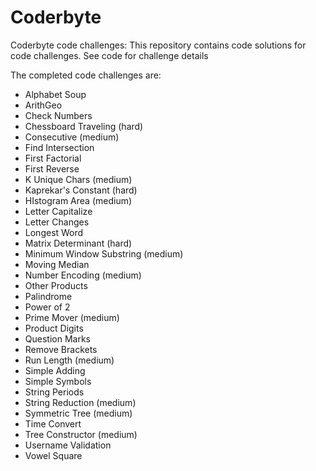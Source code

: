 # Coderbyte
Coderbyte code challenges: This repository contains code solutions for code challenges.  See code for challenge details

The completed code challenges are:
 - Alphabet Soup
 - ArithGeo
 - Check Numbers
 - Chessboard Traveling (hard)
 - Consecutive (medium)
 - Find Intersection
 - First Factorial
 - First Reverse
 - K Unique Chars (medium)
 - Kaprekar's Constant (hard)
 - HIstogram Area (medium)
 - Letter Capitalize
 - Letter Changes
 - Longest Word
 - Matrix Determinant (hard)
 - Minimum Window Substring (medium)
 - Moving Median
 - Number Encoding (medium)
 - Other Products
 - Palindrome
 - Power of 2
 - Prime Mover (medium)
 - Product Digits
 - Question Marks
 - Remove Brackets
 - Run Length (medium)
 - Simple Adding
 - Simple Symbols
 - String Periods
 - String Reduction (medium)
 - Symmetric Tree (medium)
 - Time Convert
 - Tree Constructor (medium)
 - Username Validation
 - Vowel Square
